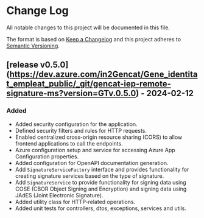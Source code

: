# Change Log

All notable changes to this project will be documented in this file.

The format is based on [Keep a Changelog](http://keepachangelog.com/)
and this project adheres to [Semantic Versioning](http://semver.org/).

## [release v0.5.0] (https://dev.azure.com/in2Gencat/Gene_identitat_empleat_public/_git/gencat-iep-remote-signature-ms?version=GTv.0.5.0) - 2024-02-12

### Added
- Added security configuration for the application.
- Defined security filters and rules for HTTP requests.
- Enabled centralized cross-origin resource sharing (CORS) to allow frontend applications to call the endpoints.
- Azure configuration setup and service for accessing Azure App Configuration properties.
- Added configuration for OpenAPI documentation generation.
- Add `SignatureServiceFactory` interface and provides functionality for creating signature services based on the type of signature.
- Add `SignatureService` to provide functionality for signing data using COSE (CBOR Object Signing and Encryption) and signing data using JAdES (Joint Electronic Signature).
- Added utility class for HTTP-related operations.
- Added unit tests for controllers, dtos, exceptions, services and utils.